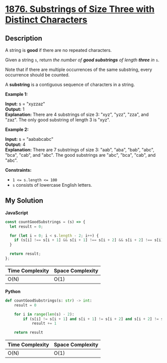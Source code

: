 # [1876. Substrings of Size Three with Distinct Characters](https://leetcode.com/problems/substrings-of-size-three-with-distinct-characters)

## Description

A string is **good** if there are no repeated characters.

Given a string `s`​​​​​, return _the number of **good substrings** of length **three** in_ `s`​​​​​​.

Note that if there are multiple occurrences of the same substring, every occurrence should be counted.

A **substring** is a contiguous sequence of characters in a string.

**Example 1:**

**Input:** s = "xyzzaz"  
**Output:** 1  
**Explanation:** There are 4 substrings of size 3: "xyz", "yzz", "zza", and "zaz".
The only good substring of length 3 is "xyz".

**Example 2:**

**Input:** s = "aababcabc"  
**Output:** 4  
**Explanation:** There are 7 substrings of size 3: "aab", "aba", "bab", "abc", "bca", "cab", and "abc".
The good substrings are "abc", "bca", "cab", and "abc".

**Constraints:**

- `1 <= s.length <= 100`
- `s`​​​​​​ consists of lowercase English letters.

## My Solution

**JavaScript**

```js
const countGoodSubstrings = (s) => {
  let result = 0;

  for (let i = 0; i < s.length - 2; i++) {
    if (s[i] !== s[i + 1] && s[i + 1] !== s[i + 2] && s[i + 2] !== s[i]) result++;
  }

  return result;
};
```

| Time Complexity | Space Complexity |
| --------------- | ---------------- |
| O(N)            | O(1)             |

**Python**

```python
def countGoodSubstrings(s: str) -> int:
    result = 0

    for i in range(len(s) - 2):
        if (s[i] != s[i + 1] and s[i + 1] != s[i + 2] and s[i + 2] != s[i]):
            result += 1

    return result
```

| Time Complexity | Space Complexity |
| --------------- | ---------------- |
| O(N)            | O(1)             |